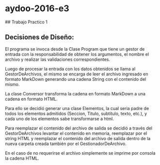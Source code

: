 # aydoo-2016-e3

## Trabajo Practico 1

## Decisiones de Diseño:

El programa se invoca desde la Clase Program que tiene un gestor de entrada con la responsabilidad de obtener los argumentos, el nombre el archivo y realizar las validaciones correspondientes.

Luego de procesar la entrada con los datos obtenidos se llama al GestorDeArchivos, el mismo se encarga de leer el archivo ingresado en formato MarkDown generando una cadena String con el contenido del mismo.

La clase Conversor transforma la cadena en formato MarkDown a una cadena en formato HTML.

Para ello se decidió generar una clase Elementos, la cual seria padre de todos los elementos admitidos (Seccion, Titulo, subtitulo, texto, etc.), y cada uno de los elementos sabe transformarse a html.

Para reemplazar el contenido del archivo de salida se decidió a través del GestorDeArchivos levantar el contenido en memoria, reemplazar por el string HTML y reemplazar el contenido del archivo de salida dentro de la nueva carpeta creada también por el GestionadorDeArchivo.

En el caso de no requerirse el archivo simplemente se imprime por consola la cadena HTML.




